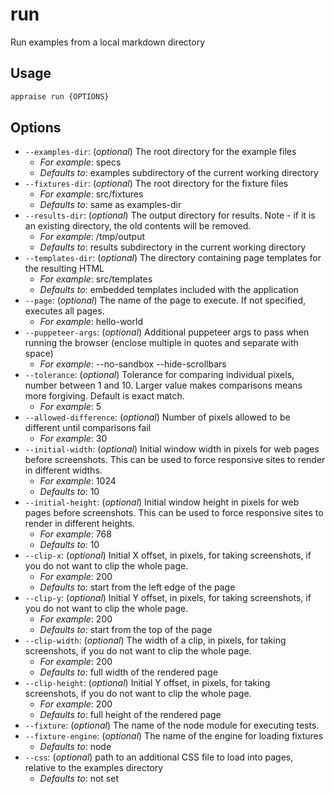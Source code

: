 # run

Run examples from a local markdown directory

## Usage

```bash
appraise run {OPTIONS}
```

## Options

*  `--examples-dir`:  (_optional_) The root directory for the example files
    * _For example_: specs
    * _Defaults to_: examples subdirectory of the current working directory
*  `--fixtures-dir`:  (_optional_) The root directory for the fixture files
    * _For example_: src/fixtures
    * _Defaults to_: same as examples-dir
*  `--results-dir`:  (_optional_) The output directory for results. Note - if it is an existing directory, the old contents will be removed.
    * _For example_: /tmp/output
    * _Defaults to_: results subdirectory in the current working directory
*  `--templates-dir`:  (_optional_) The directory containing page templates for the resulting HTML
    * _For example_: src/templates
    * _Defaults to_: embedded templates included with the application
*  `--page`:  (_optional_) The name of the page to execute. If not specified, executes all pages.
    * _For example_: hello-world
*  `--puppeteer-args`:  (_optional_) Additional puppeteer args to pass when running the browser (enclose multiple in quotes and separate with space)
    * _For example_: --no-sandbox --hide-scrollbars
*  `--tolerance`:  (_optional_) Tolerance for comparing individual pixels, number between 1 and 10. Larger value makes comparisons means more forgiving. Default is exact match.
    * _For example_: 5
*  `--allowed-difference`:  (_optional_) Number of pixels allowed to be different until comparisons fail
    * _For example_: 30
*  `--initial-width`:  (_optional_) Initial window width in pixels for web pages before screenshots. This can be used to force responsive sites to render in different widths.
    * _For example_: 1024
    * _Defaults to_: 10
*  `--initial-height`:  (_optional_) Initial window height in pixels for web pages before screenshots. This can be used to force responsive sites to render in different heights.
    * _For example_: 768
    * _Defaults to_: 10
*  `--clip-x`:  (_optional_) Initial X offset, in pixels, for taking screenshots, if you do not want to clip the whole page.
    * _For example_: 200
    * _Defaults to_: start from the left edge of the page
*  `--clip-y`:  (_optional_) Initial Y offset, in pixels, for taking screenshots, if you do not want to clip the whole page.
    * _For example_: 200
    * _Defaults to_: start from the top of the page
*  `--clip-width`:  (_optional_) The width of a clip, in pixels, for taking screenshots, if you do not want to clip the whole page.
    * _For example_: 200
    * _Defaults to_: full width of the rendered page
*  `--clip-height`:  (_optional_) Initial Y offset, in pixels, for taking screenshots, if you do not want to clip the whole page.
    * _For example_: 200
    * _Defaults to_: full height of the rendered page
*  `--fixture`:  (_optional_) The name of the node module for executing tests.
*  `--fixture-engine`:  (_optional_) The name of the engine for loading fixtures
    * _Defaults to_: node
*  `--css`:  (_optional_) path to an additional CSS file to load into pages, relative to the examples directory
    * _Defaults to_: not set
